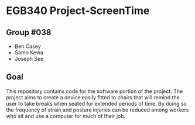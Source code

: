 # EGB340 Project-ScreenTime

## Group #038
* Ben Casey
* Samo Kewa
* Joseph See

## Goal

This repository contains code for the software portion of the project.
The project aims to create a device easily fitted to chairs that will remind the user to take breaks when seated for extended periods of time.
By doing so the frequency of strain and posture injuries can be reduced among workers who sit and use a computer for much of their job.


